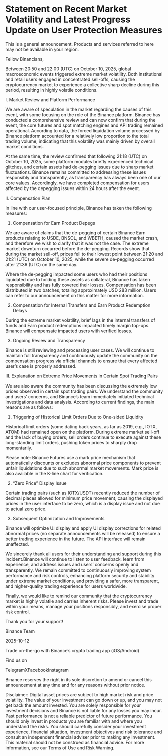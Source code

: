 # Statement on Recent Market Volatility and Latest Progress Update on User Protection Measures

This is a general announcement. Products and services referred to here may not be available in your region.

Fellow Binancians,

Between 20:50 and 22:00 (UTC) on October 10, 2025, global macroeconomic events triggered extreme market volatility. Both institutional and retail users engaged in concentrated sell-offs, causing the cryptocurrency market to experience a collective sharp decline during this period, resulting in highly volatile conditions.

I. Market Review and Platform Performance

We are aware of speculation in the market regarding the causes of this event, with some focusing on the role of the Binance platform. Binance has conducted a comprehensive review and can now confirm that during the event, the core futures and spot matching engines and API trading remained operational. According to data, the forced liquidation volume processed by Binance platform accounted for a relatively low proportion to the total trading volume, indicating that this volatility was mainly driven by overall market conditions.

At the same time, the review confirmed that following 21:18 (UTC) on October 10, 2025, some platform modules briefly experienced technical glitches, and certain assets had de-pegging issues due to sharp market fluctuations. Binance remains committed to addressing these issues responsibly and transparently, as transparency has always been one of our core values. Accordingly, we have completed compensation for users affected by the depegging issues within 24 hours after the event.

II. Compensation Plan

In line with our user-focused principle, Binance has taken the following measures:

1. Compensation for Earn Product Depegs

We are aware of claims that the de-pegging of certain Binance Earn products relating to USDE, BNSOL, and WBETH, caused the market crash, and therefore we wish to clarify that it was not the case. The extreme market downturn occurred before the de-pegging. Records show that during the market sell-off, prices fell to their lowest point between 21:20 and 21:21 (UTC) on October 10, 2025, while the severe de-pegging occurred after 21:36 (UTC) on the same day.

Where the de-pegging impacted some users who had their positions liquidated due to holding these assets as collateral, Binance has taken responsibility and has fully covered their losses. Compensation has been distributed in two batches, totaling approximately USD 283 million. Users can refer to our announcement on this matter for more information.

2. Compensation for Internal Transfers and Earn Product Redemption Delays

During the extreme market volatility, brief lags in the internal transfers of funds and Earn product redemptions impacted timely margin top-ups. Binance will compensate impacted users with verified losses.

3. Ongoing Review and Transparency

Binance is still reviewing and processing user cases. We will continue to maintain full transparency and continuously update the community on the compensation progress via official channels to ensure that every affected user’s case is properly addressed.

III. Explanation on Extreme Price Movements in Certain Spot Trading Pairs

We are also aware the community has been discussing the extremely low prices observed in certain spot trading pairs. We understand the community and users’ concerns, and Binance’s team immediately initiated technical investigations and data analysis. According to current findings, the main reasons are as follows:

1. Triggering of Historical Limit Orders Due to One-sided Liquidity

Historical limit orders (some dating back years, as far as 2019, e.g., IOTX, ATOM) had remained open on the platform. During extreme market sell-off and the lack of buying orders, sell orders continue to execute against these long-standing limit orders, pushing token prices to sharply drop momentarily.

Please note: Binance Futures use a mark price mechanism that automatically discounts or excludes abnormal price components to prevent unfair liquidations due to such abnormal market movements. Mark price is also available in the K-line chart for verification.

2. “Zero Price” Display Issue

Certain trading pairs (such as IOTX/USDT) recently reduced the number of decimal places allowed for minimum price movement, causing the displayed prices in the user interface to be zero, which is a display issue and not due to actual zero price.

3. Subsequent Optimization and Improvements

Binance will optimize UI display and apply UI display corrections for related abnormal prices (no separate announcements will be released) to ensure a better trading experience in the future. The API interface will remain unaffected.

We sincerely thank all users for their understanding and support during this incident.Binance will continue to listen to user feedback, learn from experience, and address issues and users’ concerns openly and transparently. We remain committed to continuously improving system performance and risk controls, enhancing platform security and stability under extreme market conditions, and providing a safer, more transparent, and higher-quality trading experience for users worldwide.

Finally, we would like to remind our community that the cryptocurrency market is highly volatile and carries inherent risks. Please invest and trade within your means, manage your positions responsibly, and exercise proper risk control.

Thank you for your support!

Binance Team

2025-10-12

Trade on-the-go with Binance’s crypto trading app (iOS/Android)

Find us on

TelegramXFacebookInstagram  

Binance reserves the right in its sole discretion to amend or cancel this announcement at any time and for any reasons without prior notice.

Disclaimer: Digital asset prices are subject to high market risk and price volatility. The value of your investment can go down or up, and you may not get back the amount invested. You are solely responsible for your investment decisions and Binance is not liable for any losses you may incur. Past performance is not a reliable predictor of future performance. You should only invest in products you are familiar with and where you understand the risks. You should carefully consider your investment experience, financial situation, investment objectives and risk tolerance and consult an independent financial adviser prior to making any investment. This material should not be construed as financial advice. For more information, see our Terms of Use and Risk Warning.